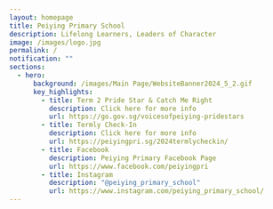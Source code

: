```yaml
---
layout: homepage
title: Peiying Primary School
description: Lifelong Learners, Leaders of Character
image: /images/logo.jpg
permalink: /
notification: ""
sections:
  - hero:
      background: /images/Main Page/WebsiteBanner2024_5_2.gif
      key_highlights:
        - title: Term 2 Pride Star & Catch Me Right
          description: Click here for more info
          url: https://go.gov.sg/voicesofpeiying-pridestars
        - title: Termly Check-In
          description: Click here for more info
          url: https://peiyingpri.sg/2024termlycheckin/
        - title: Facebook
          description: Peiying Primary Facebook Page
          url: https://www.facebook.com/peiyingpri
        - title: Instagram
          description: "@peiying_primary_school"
          url: https://www.instagram.com/peiying_primary_school/
---
```

